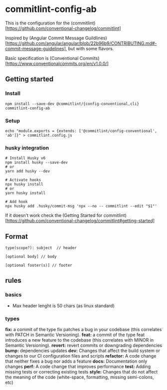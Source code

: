 # commitlint-config-ab

This is the configuration for the (commitlint)[https://github.com/conventional-changelog/commitlint]

Inspired by (Angular Commit Message Guildlines)[https://github.com/angular/angular/blob/22b96b9/CONTRIBUTING.md#-commit-message-guidelines], but with some flavors.

Basic specification is (Conventional Commits)[https://www.conventionalcommits.org/en/v1.0.0/]

## Getting started

### Install 

```
npm install --save-dev @commitlint/{config-conventional,cli} commitlint-config-ab
```

### Setup
```
echo "module.exports = {extends: ['@commitlint/config-conventional', 'ab']}" > commitlint.config.js
```

### husky integration
```
# Install Husky v6
npm install husky --save-dev
# or
yarn add husky --dev

# Activate hooks
npx husky install
# or
yarn husky install

# Add hook
npx husky add .husky/commit-msg 'npx --no -- commitlint --edit "$1"'
```

If it doesn't work check the (Getting Started for commitlint)[https://github.com/conventional-changelog/commitlint#getting-started]

## Format
```
type(scope?): subject  // header

[optional body] // body

[optional footer(s)] // footer
```


## rules

### basics

- Max header lenght is 50 chars (as linux standard)

### types

**fix:** a commit of the type fix patches a bug in your codebase (this correlates with PATCH in Semantic Versioning).
**feat:** a commit of the type feat introduces a new feature to the codebase (this correlates with MINOR in Semantic Versioning).
**revert:** revert commits or downgrading dependencies
**bump:** dependencies updates
**dev:** Changes that affect the build system or changes to our CI configuration files and scripts
**refactor:** A code change that neither fixes a bug nor adds a feature
**docs:** Documentation only changes
**perf:** A code change that improves performance
**test:** Adding missing tests or correcting existing tests
**style:** Changes that do not affect the meaning of the code (white-space, formatting, missing semi-colons, etc)


